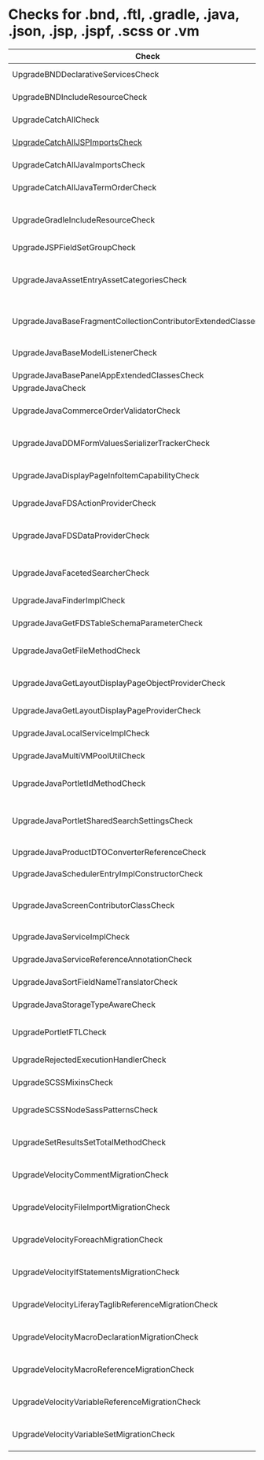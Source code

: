 # Checks for .bnd, .ftl, .gradle, .java, .json, .jsp, .jspf, .scss or .vm

Check | Category | Description
----- | -------- | -----------
UpgradeBNDDeclarativeServicesCheck | [Upgrade](upgrade_checks.markdown#upgrade-checks) | Adds `-dsannotations-options: inherit` to `bnd.bnd` if it does not yet exist. |
UpgradeBNDIncludeResourceCheck | [Upgrade](upgrade_checks.markdown#upgrade-checks) | Checks if the property value `-includeresource` or `Include-Resource` exists and removes it. |
UpgradeCatchAllCheck | [Upgrade](upgrade_checks.markdown#upgrade-checks) | Performs replacements on Liferay's outdated code. |
[UpgradeCatchAllJSPImportsCheck](check/jsp_imports_check.markdown#jspimportscheck) | [Upgrade](upgrade_checks.markdown#upgrade-checks) | Sorts and groups imports in `UpgradeCatchAllCheck.testjsp` file. |
UpgradeCatchAllJavaImportsCheck | [Upgrade](upgrade_checks.markdown#upgrade-checks) | Sorts and groups imports in `UpgradeCatchAllCheck.testjava` file. |
UpgradeCatchAllJavaTermOrderCheck | [Upgrade](upgrade_checks.markdown#upgrade-checks) | Sorts javaterms in `UpgradeCatchAllCheck.testjava` file. |
UpgradeGradleIncludeResourceCheck | [Upgrade](upgrade_checks.markdown#upgrade-checks) | Replaces with `compileInclude` the configuration attribute for dependencies in `build.gradle` that are listed at `Include-Resource` property at `bnd.bnd` associated file. |
UpgradeJSPFieldSetGroupCheck | [Upgrade](upgrade_checks.markdown#upgrade-checks) | Run code to remove 'fieldset-group' tag. |
UpgradeJavaAssetEntryAssetCategoriesCheck | [Upgrade](upgrade_checks.markdown#upgrade-checks) | Replaces methods referring to class `AssetEntryAssetCategory` in class `AssetCategoryLocalService` with equivalent methods in class `AssetEntryAssetCategoryRelLocalService`. |
UpgradeJavaBaseFragmentCollectionContributorExtendedClassesCheck | [Upgrade](upgrade_checks.markdown#upgrade-checks) | Adds FragmentCollectionKey to Component annotation in classes that extend `BaseFragmentCollectionContributor` |
UpgradeJavaBaseModelListenerCheck | [Upgrade](upgrade_checks.markdown#upgrade-checks) | Add parameter in the onAfterUpdate and onBeforeUpdate methods of the BaseModelListener class. |
UpgradeJavaBasePanelAppExtendedClassesCheck | [Upgrade](upgrade_checks.markdown#upgrade-checks) | Replace the setPortlet method with getPortlet. |
UpgradeJavaCheck | [Upgrade](upgrade_checks.markdown#upgrade-checks) | Performs upgrade checks for `java` files. |
UpgradeJavaCommerceOrderValidatorCheck | [Upgrade](upgrade_checks.markdown#upgrade-checks) | Replace the parameter Int for BigDecimal of method validate of 'CommerceOrderValidator' interface. |
UpgradeJavaDDMFormValuesSerializerTrackerCheck | [Upgrade](upgrade_checks.markdown#upgrade-checks) | Replaces the references of `DDMFormValuesSerializerTracker` class and also its methods usages. |
UpgradeJavaDisplayPageInfoItemCapabilityCheck | [Upgrade](upgrade_checks.markdown#upgrade-checks) | Replace all references of DisplayPageInfoItemCapability to InfoItemCapability |
UpgradeJavaFDSActionProviderCheck | [Upgrade](upgrade_checks.markdown#upgrade-checks) | Reorder parameters in the getDropdownItems method of the FDSDataProvider interface. |
UpgradeJavaFDSDataProviderCheck | [Upgrade](upgrade_checks.markdown#upgrade-checks) | Upgrade implementations of ClayDataSetDataProvider and CommerceDataSetDataProvider to FDSDataSetDataProvider |
UpgradeJavaFacetedSearcherCheck | [Upgrade](upgrade_checks.markdown#upgrade-checks) | Replaces the references of the `Indexer indexer = FacetedSearcher.getInstance();` declaration and `indexer.search` method call. |
UpgradeJavaFinderImplCheck | [Upgrade](upgrade_checks.markdown#upgrade-checks) | Add Component annotation to `*FinderImpl.java` file. |
UpgradeJavaGetFDSTableSchemaParameterCheck | [Upgrade](upgrade_checks.markdown#upgrade-checks) | Fill the new parameter of the method 'getFDSTableSchema' of 'FDSTableSchema'. |
UpgradeJavaGetFileMethodCheck | [Upgrade](upgrade_checks.markdown#upgrade-checks) | Run code migration of method from 'getFile' to 'getFileAsStream', and include a method 'FileUtil.createTempFile'. |
UpgradeJavaGetLayoutDisplayPageObjectProviderCheck | [Upgrade](upgrade_checks.markdown#upgrade-checks) | Replace parameter type long by ItemInfoReference in the getLayoutDisplayPageObjectProvider method. |
UpgradeJavaGetLayoutDisplayPageProviderCheck | [Upgrade](upgrade_checks.markdown#upgrade-checks) | Replace getLayoutDisplayPageProvider by getLayoutDisplayPageProviderByClassName. |
UpgradeJavaLocalServiceImplCheck | [Upgrade](upgrade_checks.markdown#upgrade-checks) | Add Component annotation to `*LocalServiceImpl.java` file. |
UpgradeJavaMultiVMPoolUtilCheck | [Upgrade](upgrade_checks.markdown#upgrade-checks) | Replaces the references of the MultiVMPoolUtil class and also its methods usages. |
UpgradeJavaPortletIdMethodCheck | [Upgrade](upgrade_checks.markdown#upgrade-checks) | Replace the 'document.get(Field.PORTLET_ID)' by the new interface 'PortletProviderUtil.getPortletId'. |
UpgradeJavaPortletSharedSearchSettingsCheck | [Upgrade](upgrade_checks.markdown#upgrade-checks) | Replaces the Optional return type of the methods `getParameterValues` and `getPortletPreferences` of `PortletSharedSearchSettings` class. |
UpgradeJavaProductDTOConverterReferenceCheck | [Upgrade](upgrade_checks.markdown#upgrade-checks) | Updates references of `ProductDTOConverter` to `DTOConverter` |
UpgradeJavaSchedulerEntryImplConstructorCheck | [Upgrade](upgrade_checks.markdown#upgrade-checks) | Replace constructors that use the empty constructor of the SchedulerEntryImpl class. |
UpgradeJavaScreenContributorClassCheck | [Upgrade](upgrade_checks.markdown#upgrade-checks) | Replace class `PortalSettingsConfigurationScreenContributor` by `ConfigurationScreenWrapper` and create an inner class. |
UpgradeJavaServiceImplCheck | [Upgrade](upgrade_checks.markdown#upgrade-checks) | Add Component annotation to `*ServiceImpl.java` file. |
UpgradeJavaServiceReferenceAnnotationCheck | [Upgrade](upgrade_checks.markdown#upgrade-checks) | Run code migration to replace '@ServiceReference' by '@Reference'. |
UpgradeJavaSortFieldNameTranslatorCheck | [Upgrade](upgrade_checks.markdown#upgrade-checks) | Upgrade class that implements SortFieldNameTranslator. |
UpgradeJavaStorageTypeAwareCheck | [Upgrade](upgrade_checks.markdown#upgrade-checks) | Run code to delete StorageTypeAware interface. |
UpgradePortletFTLCheck | [Upgrade](upgrade_checks.markdown#upgrade-checks) | Include the CSS classes 'cadmin' and include for impression of 'right cadmin' in 'portlet.ftl' file. |
UpgradeRejectedExecutionHandlerCheck | [Upgrade](upgrade_checks.markdown#upgrade-checks) | Replace Liferay's RejectedExecutionHandler with Java's RejectedExecutionHandler. |
UpgradeSCSSMixinsCheck | [Upgrade](upgrade_checks.markdown#upgrade-checks) | Replace outdated mixins (e.g. media-query, respond-to, etc.). |
UpgradeSCSSNodeSassPatternsCheck | [Upgrade](upgrade_checks.markdown#upgrade-checks) | Run code migration of Dart Sass deprecated patterns (e.g., the division operation using the '/' character, the interpolation syntax, etc.). |
UpgradeSetResultsSetTotalMethodCheck | [Upgrade](upgrade_checks.markdown#upgrade-checks) | Replaces methods setResults and setTotal from SearchContainer with the method setResultsAndTotal only. |
UpgradeVelocityCommentMigrationCheck | [Upgrade](upgrade_checks.markdown#upgrade-checks) | Run code migration of comments from a Velocity file to a Freemarker file with the syntax replacements. |
UpgradeVelocityFileImportMigrationCheck | [Upgrade](upgrade_checks.markdown#upgrade-checks) | Run code migration of file import from a Velocity file to a Freemarker file with the syntax replacements. |
UpgradeVelocityForeachMigrationCheck | [Upgrade](upgrade_checks.markdown#upgrade-checks) | Run code migration of references to Foreach statement from a Velocity file to a Freemarker file with the syntax replacements. |
UpgradeVelocityIfStatementsMigrationCheck | [Upgrade](upgrade_checks.markdown#upgrade-checks) | Run code migration of references to If statements from a Velocity file to a Freemarker file with the syntax replacements. |
UpgradeVelocityLiferayTaglibReferenceMigrationCheck | [Upgrade](upgrade_checks.markdown#upgrade-checks) | Run code migration of references to specific Liferay taglib from a Velocity file to a Freemarker file with the syntax replacements. |
UpgradeVelocityMacroDeclarationMigrationCheck | [Upgrade](upgrade_checks.markdown#upgrade-checks) | Run code migration of references to Macro statement from a Velocity file to a Freemarker file with the syntax replacements. |
UpgradeVelocityMacroReferenceMigrationCheck | [Upgrade](upgrade_checks.markdown#upgrade-checks) | Run code migration of references to a custom Macro statement from a Velocity file to a Freemarker file with the syntax replacements. |
UpgradeVelocityVariableReferenceMigrationCheck | [Upgrade](upgrade_checks.markdown#upgrade-checks) | Run code migration of references to variables from a Velocity file to a Freemarker file with the syntax replacements. |
UpgradeVelocityVariableSetMigrationCheck | [Upgrade](upgrade_checks.markdown#upgrade-checks) | Run code migration of set variables from a Velocity file to a Freemarker file with the syntax replacements. |